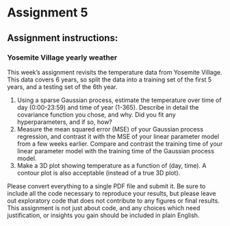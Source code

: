 # Assignment 5

## Assignment instructions:

### Yosemite Village yearly weather

This week’s assignment revisits the temperature data from Yosemite Village. This data covers 6 years, so split the data into a training set of the first 5 years, and a testing set of the 6th year.
1. Using a sparse Gaussian process, estimate the temperature over time of day (0:00-23:59) and time of year (1-365). Describe in detail the covariance function you chose, and why. Did you fit any hyperparameters, and if so, how?
2. Measure the mean squared error (MSE) of your Gaussian process regression, and contrast it with the MSE of your linear parameter model from a few weeks earlier. Compare and contrast the training time of your linear parameter model with the training time of the Gaussian process model.
3. Make a 3D plot showing temperature as a function of (day, time). A contour plot is also acceptable (instead of a true 3D plot).

Please convert everything to a single PDF file and submit it. Be sure to include all the code necessary to reproduce your results, but please leave out exploratory code that does not contribute to any figures or final results. This assignment is not just about code, and any choices which need justification, or insights you gain should be included in plain English.
